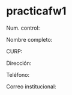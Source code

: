 # practicafw1

Num. control: 

Nombre completo: 

CURP:

Dirección:

Teléfono: 

Correo institucional: 


